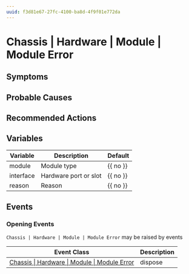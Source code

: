 ```yaml
---
uuid: f3d81e67-27fc-4100-ba8d-4f9f01e772da
---
```

# Chassis | Hardware | Module | Module Error

## Symptoms

## Probable Causes

## Recommended Actions

## Variables

| Variable  | Description           | Default  |
| --------- | --------------------- | -------- |
| module    | Module type           | {{ no }} |
| interface | Hardware port or slot | {{ no }} |
| reason    | Reason                | {{ no }} |

## Events

### Opening Events
`Chassis | Hardware | Module | Module Error` may be raised by events

| Event Class                                                                                                            | Description |
| ---------------------------------------------------------------------------------------------------------------------- | ----------- |
| [Chassis \| Hardware \| Module \| Module Error](../../../../event-classes-reference/chassis/hardware/module/module-error.md) | dispose     |
